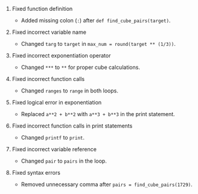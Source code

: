 1. Fixed function definition
   - Added missing colon (`:`) after `def find_cube_pairs(target)`.

2. Fixed incorrect variable name
   - Changed `targ` to `target` in `max_num = round(target ** (1/3))`.

3. Fixed incorrect exponentiation operator
   - Changed `***` to `**` for proper cube calculations.

4. Fixed incorrect function calls
   - Changed `ranges` to `range` in both loops.

5. Fixed logical error in exponentiation
   - Replaced `a**2 + b**2` with `a**3 + b**3` in the print statement.

6. Fixed incorrect function calls in print statements
   - Changed `printf` to `print`.

7. Fixed incorrect variable reference
   - Changed `pair` to `pairs` in the loop.

8. Fixed syntax errors
   - Removed unnecessary comma after `pairs = find_cube_pairs(1729)`.
